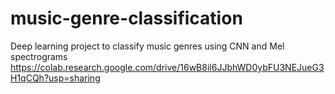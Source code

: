 # music-genre-classification
Deep learning project to classify music genres using CNN and Mel spectrograms
https://colab.research.google.com/drive/16wB8il6JJbhWD0ybFU3NEJueG3H1qCQh?usp=sharing
